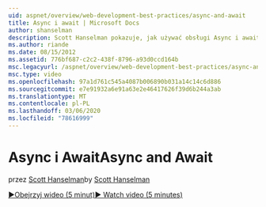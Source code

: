 ```yaml
---
uid: aspnet/overview/web-development-best-practices/async-and-await
title: Async i await | Microsoft Docs
author: shanselman
description: Scott Hanselman pokazuje, jak używać obsługi Async i await w ASP.NET 4,5.
ms.author: riande
ms.date: 08/15/2012
ms.assetid: 776bf687-c2c2-438f-8796-a93d0ccd164b
msc.legacyurl: /aspnet/overview/web-development-best-practices/async-and-await
msc.type: video
ms.openlocfilehash: 97a1d761c545a4087b006890b031a14c14c6d886
ms.sourcegitcommit: e7e91932a6e91a63e2e46417626f39d6b244a3ab
ms.translationtype: MT
ms.contentlocale: pl-PL
ms.lasthandoff: 03/06/2020
ms.locfileid: "78616999"
---
```

# <a name="async-and-await"></a><span data-ttu-id="ee352-103">Async i Await</span><span class="sxs-lookup"><span data-stu-id="ee352-103">Async and Await</span></span>

<span data-ttu-id="ee352-104">przez [Scott Hanselman](https://github.com/shanselman)</span><span class="sxs-lookup"><span data-stu-id="ee352-104">by [Scott Hanselman](https://github.com/shanselman)</span></span>

[<span data-ttu-id="ee352-105">&#9654;Obejrzyj wideo (5 minut)</span><span class="sxs-lookup"><span data-stu-id="ee352-105">&#9654; Watch video (5 minutes)</span></span>](https://channel9.msdn.com/Blogs/ASP-NET-Site-Videos/async-and-await)
